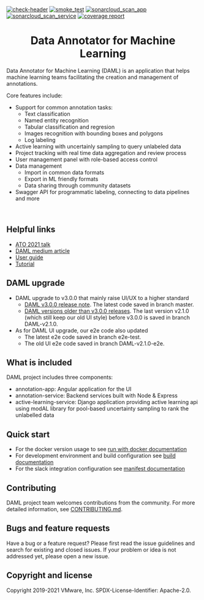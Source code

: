 [![check-header](https://github.com/vmware/data-annotator-for-machine-learning/actions/workflows/check-header.yml/badge.svg?branch=master&event=push)](https://github.com/vmware/data-annotator-for-machine-learning/actions/workflows/check-header.yml)
[![smoke_test](https://github.com/vmware/data-annotator-for-machine-learning/actions/workflows/smoke_test.yml/badge.svg?branch=master)](https://github.com/vmware/data-annotator-for-machine-learning/actions/workflows/smoke_test.yml)
[![sonarcloud_scan_app](https://github.com/vmware/data-annotator-for-machine-learning/actions/workflows/sonarcloud_scan_app.yml/badge.svg)](https://sonarcloud.io/organizations/vmware-daml/projects?search=annotation-app&sort=-analysis_date)
[![sonarcloud_scan_service](https://github.com/vmware/data-annotator-for-machine-learning/actions/workflows/sonarcloud_scan_service.yml/badge.svg)](https://sonarcloud.io/organizations/vmware-daml/projects?search=service&sort=-analysis_date)
[![coverage report](https://avatars.githubusercontent.com/in/12526?s=20&v=4 "You can find the coverage report here")](https://sonarcloud.io/dashboard?id=vmware-daml-annotation-app)

<div align='center'> <h1>Data Annotator for Machine Learning</h1> </div>

Data Annotator for Machine Learning (DAML) is an application that helps machine learning teams facilitating the creation and management of annotations.

Core features include:

- Support for common annotation tasks:
  - Text classification
  - Named entity recognition
  - Tabular classification and regresion
  - Images recognition with bounding boxes and polygons
  - Log labeling
- Active learning with uncertainly sampling to query unlabeled data
- Project tracking with real time data aggregation and review process
- User management panel with role-based access control
- Data management
  - Import in common data formats
  - Export in ML friendly formats
  - Data sharing through community datasets
- Swagger API for programmatic labeling, connecting to data pipelines and more

<br>

## Helpful links

- [ATO 2021 talk](https://www.youtube.com/watch?v=n0WghXqCH5o)
- [DAML medium article](https://medium.com/vmware-data-ml-blog/introducing-data-annotator-for-machine-learning-e8af2f19497a)
- [User guide](https://github.com/vmware/data-annotator-for-machine-learning/wiki/DAML-User-Guide)
- [Tutorial](https://github.com/vmware/data-annotator-for-machine-learning/wiki/Tutorial:-Using-DAML-to-Label-the-Sentiment-of--VMware-Reddit-and-Twitter-Comments)

## DAML upgrade

- DAML upgrade to v3.0.0 that mainly raise UI/UX to a higher standard
  - [DAML v3.0.0 release note](https://github.com/vmware/data-annotator-for-machine-learning/releases/tag/v3.0.0). The latest code saved in branch master.
  - [DAML versions older than v3.0.0 releases](https://github.com/vmware/data-annotator-for-machine-learning/releases). The last version v2.1.0 (which still keep our old UI style) before v3.0.0 is saved in branch DAML-v2.1.0.
- As for DAML UI upgrade, our e2e code also updated
  - The latest e2e code saved in branch e2e-test.
  - The old UI e2e code saved in branch DAML-v2.1.0-e2e.

## What is included

DAML project includes three components:

- annotation-app: Angular application for the UI
- annotation-service: Backend services built with Node & Express
- active-learning-service: Django application providing active learning api using modAL library for pool-based uncertainty sampling to rank the unlabelled data

## Quick start

- For the docker version usage to see [run with docker documentation](RUN-WITH-DOCKER.md)
- For development environment and build configuration see [build documentation](BUILD.md)
- For the slack integration configuration see [manifest documentation](docs/manifest.yml)

## Contributing

DAML project team welcomes contributions from the community. For more detailed information, see [CONTRIBUTING.md](CONTRIBUTING.md).

## Bugs and feature requests

Have a bug or a feature request? Please first read the issue guidelines and search for existing and closed issues. If your problem or idea is not addressed yet, please open a new issue.
<br>

## Copyright and license

Copyright 2019-2021 VMware, Inc.
SPDX-License-Identifier: Apache-2.0.

